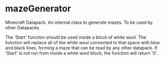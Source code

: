 # mazeGenerator
Minecraft Datapack. An internal class to generate mazes. To be used by other Datapacks.

The 'Start' function should be used inside a block of white wool. The function will replace all of the white wool connected to that space with blue and black lines, forming a maze that can be read by any other datapack.
If 'Start' is not run from inside a white wool block, the function will return '0'.
